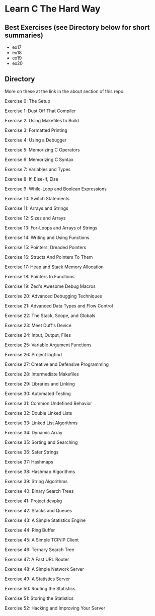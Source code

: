 # Learn C The Hard Way

## Best Exercises (see Directory below for short summaries)
* ex17
* ex18
* ex19
* ex20

## Directory

More on these at the link in the about section of this repo.

Exercise 0: The Setup
 
Exercise 1: Dust Off That Compiler
 
Exercise 2: Using Makefiles to Build
 
Exercise 3: Formatted Printing
 
Exercise 4: Using a Debugger
 
Exercise 5: Memorizing C Operators
 
Exercise 6: Memorizing C Syntax
 
Exercise 7: Variables and Types
 
Exercise 8: If, Else-If, Else
 
Exercise 9: While-Loop and Boolean Expressions
 
Exercise 10: Switch Statements
 
Exercise 11: Arrays and Strings
 
Exercise 12: Sizes and Arrays
 
Exercise 13: For-Loops and Arrays of Strings
 
Exercise 14: Writing and Using Functions
 
Exercise 15: Pointers, Dreaded Pointers
 
Exercise 16: Structs And Pointers To Them
 
Exercise 17: Heap and Stack Memory Allocation
 
Exercise 18: Pointers to Functions
 
Exercise 19: Zed's Awesome Debug Macros
 
Exercise 20: Advanced Debugging Techniques
 
Exercise 21: Advanced Data Types and Flow Control
 
Exercise 22: The Stack, Scope, and Globals
 
Exercise 23: Meet Duff's Device
 
Exercise 24: Input, Output, Files
 
Exercise 25: Variable Argument Functions
 
Exercise 26: Project logfind
 
Exercise 27: Creative and Defensive Programming
 
Exercise 28: Intermediate Makefiles
 
Exercise 29: Libraries and Linking
 
Exercise 30: Automated Testing
 
Exercise 31: Common Undefined Behavior
 
Exercise 32: Double Linked Lists
 
Exercise 33: Linked List Algorithms
 
Exercise 34: Dynamic Array
 
Exercise 35: Sorting and Searching
 
Exercise 36: Safer Strings
 
Exercise 37: Hashmaps
 
Exercise 38: Hashmap Algorithms
 
Exercise 39: String Algorithms
 
Exercise 40: Binary Search Trees
 
Exercise 41: Project devpkg
 
Exercise 42: Stacks and Queues
 
Exercise 43: A Simple Statistics Engine
 
Exercise 44: Ring Buffer
 
Exercise 45: A Simple TCP/IP Client
 
Exercise 46: Ternary Search Tree
 
Exercise 47: A Fast URL Router
 
Exercise 48: A Simple Network Server
 
Exercise 49: A Statistics Server
 
Exercise 50: Routing the Statistics
 
Exercise 51: Storing the Statistics
 
Exercise 52: Hacking and Improving Your Server
